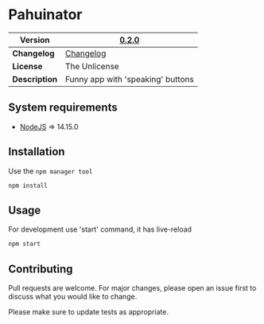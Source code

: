 # Pahuinator

__Version__ | [0.2.0]
--- | ---
__Changelog__ | [Changelog](CHANGELOG.md)
__License__ | The Unlicense
__Description__ | Funny app with 'speaking' buttons

## System requirements

- [NodeJS](https://nodejs.org/en/) => 14.15.0

## Installation

Use the `npm manager tool`
```bash
npm install
```

## Usage

For development use 'start' command, it has live-reload
```bash
npm start
```

## Contributing
Pull requests are welcome. For major changes, please open an issue first to discuss what you would like to change.

Please make sure to update tests as appropriate.

[0.2.0]: https://github.com/ArtemNikolaev/pahuinator/compare/v0.1.0...v0.2.0

